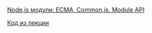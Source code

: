 [Node.js модули: ECMA, Common.js, Module API](https://youtu.be/CJr2vS3hjMU)

[Код из лекции](https://github.com/HowProgrammingWorks/Modularity)
